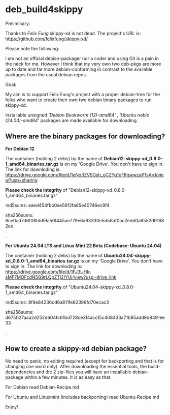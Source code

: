 # deb_build4skippy

Preliminary:

Thanks to *Felix Fung* skippy-xd is not dead. The project's URL is: <https://github.com/felixfung/skippy-xd>/

Please note the following:

I am not an official debian-packager nor a coder and using Git is a pain in the neck for me. However I think that my very own two deb-pkgs are more up to date and far more debian-conforming in contrast to the available packages from the usual debian repos.

Goal:

My aim is to support Felix Fung's project with a proper debian-tree for the folks who want to create their own two debian binary packages to run skippy-xd.

Installable unsigned *'Debian Bookworm (12)-amd64'* , *'Ubuntu noble (24.04)-amd64'* packages are made available for downloading.

## Where are the binary packages for downloading?

**For Debian 12**

The container (holding 2 debs) by the name of **Debian12-skippy-xd_0.8.0-1_amd64_binaries.tar.gz** is on my 'Google Drive'. You don't have to sign in. The link for downloding is: <https://drive.google.com/file/d/1eNo3ZV5Gsh_oCZYq1oFlfgwwzaP1sArd/view?usp=sharing>

**Please check the integrity** of "Debian12-skippy-xd_0.8.0-1_amd64_binaries.tar.gz"

md5sums: eaed454fbb0ae56f2fa85e40746ec9f4

sha256sums: 6ce0ad7d6f08b569a50f445ae779e6a63330e5d56af0ac2edd0a6552d91682ee 

.

**For Ubuntu 24.04 LTS and Linux Mint 22 Beta (Codebase: Ubuntu 24.04)**

The container (holding 2 debs) by the name of **Ubuntu24.04-skippy-xd_0.8.0-1_amd64_binaries.tar.gz** is on my 'Google Drive'. You don't have to sign in. The link for downloding is: <https://drive.google.com/file/d/1FJ3UHk-sMF7MOFcdN5G9rLQpZTj2IYUj/view?usp=drive_link>

**Please check the integrity** of "Ubuntu24.04-skippy-xd_0.8.0-1_amd64_binaries.tar.gz"

md5sums: 8f8e84236cd6a811fe82396fd70ecac3

sha256sums: d675027aaa2d252d604fc61bd728ce3f4acc15c408433a71b85add9d8491ee33

.



## How to create a skippy-xd debian package?

No need to panic, no editing required (except for backporting and that is for changing one word only). After downloading the essential tools, the build-dependencies and the 2 zip-files you will have an installable debian-package within a few minutes. It is as easy as that.

For Debian read Debian-Recipe.md

For Ubuntu and Linuxmint (includes backporting) read Ubuntu-Recipe.md



Enjoy!

